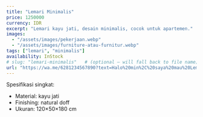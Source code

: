 ```yaml
---
title: "Lemari Minimalis"
price: 1250000
currency: IDR
excerpt: "Lemari kayu jati, desain minimalis, cocok untuk apartemen."
images:
  - "/assets/images/pekerjaan.webp"
  - "/assets/images/furniture-atau-furnitur.webp"
tags: ["lemari", "minimalis"]
availability: InStock
# slug: "lemari-minimalis"   # (optional – will fall back to file name)
url: "https://wa.me/6281234567890?text=Halo%20min%2C%20saya%20mau%20Lemari%20Minimalis"
---
```


Spesifikasi singkat:

- Material: kayu jati
- Finishing: natural doff
- Ukuran: 120×50×180 cm
